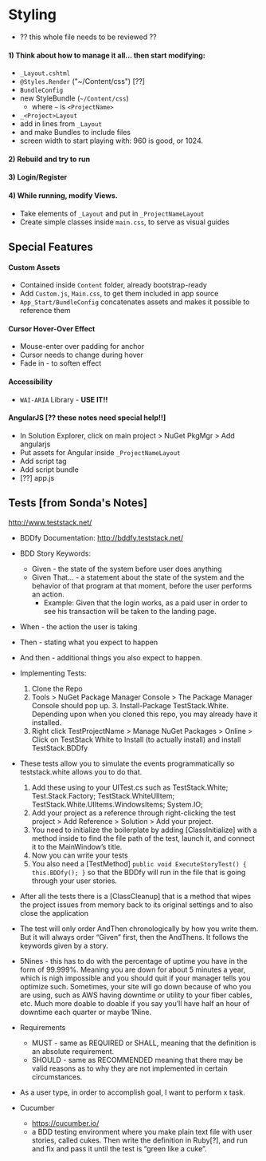 # Styling
* ?? this whole file needs to be reviewed ??

#### 1) Think about how to manage it all...  then start modifying:
* `_Layout.cshtml`
 * `@Styles.Render` ("~/Content/css") [??]
 * `BundleConfig`
 * new StyleBundle (`~/Content/css`)
	 * where `~` is `<ProjectName>`
* `_<Project>Layout`
 * add in lines from `_Layout`
 * and make Bundles to include files
 * screen width to start playing with:  960 is good, or 1024.

#### 2) Rebuild and try to run
#### 3) Login/Register
#### 4) While running, modify Views.
* Take elements of `_Layout` and put in `_ProjectNameLayout`
* Create simple classes inside `main.css`, to serve as visual guides

## Special Features

#### Custom Assets
 * Contained inside `Content` folder, already bootstrap-ready
 * Add `Custom.js`, `Main.css`, to get them included in app source
 * `App_Start/BundleConfig` concatenates assets and makes it possible to reference them

#### Cursor Hover-Over Effect
 * Mouse-enter over padding for anchor
 * Cursor needs to change during hover
 * Fade in - to soften effect

#### Accessibility
* `WAI-ARIA` Library - **USE IT!!**

#### AngularJS [?? these notes need special help!!]
* In Solution Explorer, click on main project > NuGet PkgMgr > Add angularjs
* Put assets for Angular inside `_ProjectNameLayout`
* Add script tag
* Add script bundle
* [??] app.js


## Tests [from Sonda's Notes]

http://www.teststack.net/

* BDDfy Documentation: http://bddfy.teststack.net/

* BDD Story Keywords:
  * Given - the state of the system before user does anything
  *	Given That… - a statement about the state of the system and the behavior of that program at that moment, before the user performs an action.
    * Example: Given that the login works, as a paid user in order to see his transaction will be taken to the landing page.
* When - the action the user is taking
* Then - stating what you expect to happen
* And then - additional things you also expect to happen.


* Implementing Tests:
  1. Clone the Repo
  2. Tools > NuGet Package Manager Console > The Package Manager Console should pop up. 3. Install-Package TestStack.White. Depending upon when you cloned this repo, you may already have it installed.
  3. Right click TestProjectName > Manage NuGet Packages > Online > Click on TestStack White to Install (to actually install) and install TestStack.BDDfy


* These tests allow you to simulate the events programmatically so teststack.white allows you to do that.
  1. Add these using to your UITest.cs such as TestStack.White; Test.Stack.Factory; TestStack.WhiteUIItem; TestStack.White.UIItems.WindowsItems; System.IO;
  2. Add your project as a reference through right-clicking the test project > Add Reference > Solution > Add your project.
  3. You need to initialize the boilerplate by adding  [ClassInitialize] with a method inside to find the file path of the test, launch it, and connect it to the MainWindow’s title.
  4. Now you can write your tests
  5. You also need a  [TestMethod]
          ``public void ExecuteStoryTest()
          {
              this.BDDfy();
          }``
  so that the BDDfy will run in the file that is going through your user stories.

* After all the tests there is a [ClassCleanup] that is a method that wipes the project issues from memory back to its original settings and to also close the application
* The test will only order AndThen chronologically by how you write them. But it will always order “Given” first, then the AndThens. It follows the keywords given by a story.

* 5Nines - this has to do with the percentage of uptime you have in the form of 99.999%. Meaning you are down for about 5 minutes a year, which is nigh impossible and you should quit if your manager tells you optimize such. Sometimes, your site will go down because of who you are using, such as AWS having downtime or utility to your fiber cables, etc. Much more doable to doable if you say you’ll have half an hour of downtime each quarter or maybe 1Nine.

* Requirements
  * MUST - same as REQUIRED or SHALL, meaning that the definition is an absolute requirement.
  * SHOULD - same as RECOMMENDED meaning that there may be valid reasons as to why they are not implemented in certain circumstances.

* As a user type, in order to accomplish goal, I want to perform x task.

* Cucumber
  * https://cucumber.io/
  * a BDD testing environment where you make plain text file with user stories, called cukes. Then write the definition in Ruby[?], and run and fix and pass it until the test is “green like a cuke”.
